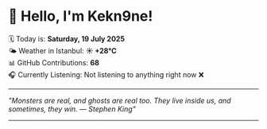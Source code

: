 # 👋 Hello, I'm Kekn9ne!

🗓️ Today is: **Saturday, 19 July 2025**  
🌤️ Weather in Istanbul: **☀️   +28°C**  
📊 GitHub Contributions: **68**  
🎧 Currently Listening: Not listening to anything right now ❌

---

_"Monsters are real, and ghosts are real too. They live inside us, and sometimes, they win. — *Stephen King*"_

---
